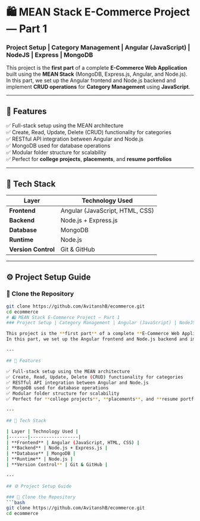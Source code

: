 # 🛍️ MEAN Stack E-Commerce Project — Part 1  
### Project Setup | Category Management | Angular (JavaScript) | NodeJS | Express | MongoDB  

This project is the **first part** of a complete **E-Commerce Web Application** built using the **MEAN Stack** (MongoDB, Express.js, Angular, and Node.js).  
In this part, we set up the Angular frontend and Node.js backend and implement **CRUD operations** for **Category Management** using **JavaScript**.

---

## 🚀 Features

✅ Full-stack setup using the MEAN architecture  
✅ Create, Read, Update, Delete (CRUD) functionality for categories  
✅ RESTful API integration between Angular and Node.js  
✅ MongoDB used for database operations  
✅ Modular folder structure for scalability  
✅ Perfect for **college projects**, **placements**, and **resume portfolios**

---

## 🧠 Tech Stack

| Layer | Technology Used |
|-------|------------------|
| **Frontend** | Angular (JavaScript, HTML, CSS) |
| **Backend** | Node.js + Express.js |
| **Database** | MongoDB |
| **Runtime** | Node.js |
| **Version Control** | Git & GitHub |

---

## ⚙️ Project Setup Guide

### 🔸 Clone the Repository
```bash
git clone https://github.com/AvitanshB/ecommerce.git
cd ecommerce
# 🛍️ MEAN Stack E-Commerce Project — Part 1  
### Project Setup | Category Management | Angular (JavaScript) | NodeJS | Express | MongoDB  

This project is the **first part** of a complete **E-Commerce Web Application** built using the **MEAN Stack** (MongoDB, Express.js, Angular, and Node.js).  
In this part, we set up the Angular frontend and Node.js backend and implement **CRUD operations** for **Category Management** using **JavaScript**.

---

## 🚀 Features

✅ Full-stack setup using the MEAN architecture  
✅ Create, Read, Update, Delete (CRUD) functionality for categories  
✅ RESTful API integration between Angular and Node.js  
✅ MongoDB used for database operations  
✅ Modular folder structure for scalability  
✅ Perfect for **college projects**, **placements**, and **resume portfolios**

---

## 🧠 Tech Stack

| Layer | Technology Used |
|-------|------------------|
| **Frontend** | Angular (JavaScript, HTML, CSS) |
| **Backend** | Node.js + Express.js |
| **Database** | MongoDB |
| **Runtime** | Node.js |
| **Version Control** | Git & GitHub |

---

## ⚙️ Project Setup Guide

### 🔸 Clone the Repository
```bash
git clone https://github.com/AvitanshB/ecommerce.git
cd ecommerce
